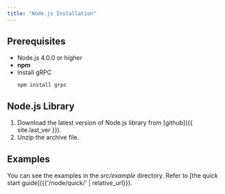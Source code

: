 ```yaml
---
title: "Node.js Installation"
---
```


## Prerequisites

* Node.js 4.0.0 or higher
* __npm__
* Install gRPC
   ```
   npm install grpc
   ```

## Node.js Library

1. Download the latest version of Node.js library from [github]({{ site.last_ver }}).
2. Unzip the archive file.

## Examples

You can see the examples in the _src/example_ directory. Refer to [the quick start guide]({{'/node/quick/' | relative_url}}).
